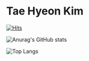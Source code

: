 # Tae Hyeon Kim 

[![Hits](https://hits.seeyoufarm.com/api/count/incr/badge.svg?url=https%3A%2F%2Fgithub.com%2Frlaxogus99%2Fhit-counter&count_bg=%2379C83D&title_bg=%23555555&icon=&icon_color=%23E7E7E7&title=hits&edge_flat=false)](https://hits.seeyoufarm.com)

![Anurag's GitHub stats](https://github-readme-stats.vercel.app/api?username=rlaxogus99&show_icons=true&theme=radical)

![Top Langs](https://github-readme-stats.vercel.app/api/top-langs/?username=rlaxogus99&layout=compact)
